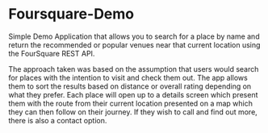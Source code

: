 # Foursquare-Demo

Simple Demo Application that allows you to search for a place by name and return the recommended or popular venues near that current location using the FourSquare REST API. 

The approach taken was based on the assumption that users would search for places with the intention to visit and check them out. The app allows them to sort the results based on distance or overall rating depending on what they prefer. Each place will open up to a details screen which present them with the route from their current location presented on a map which they can then follow on their journey. If they wish to call and find out more, there is also a contact option. 



